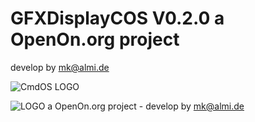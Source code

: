 # GFXDisplayCOS V0.2.0 a OpenOn.org project

develop by mk@almi.de

![CmdOS LOGO](images/GFXDisplayCOS.gif)

![LOGO](images/CmdOS_logo.gif) a OpenOn.org project - develop by mk@almi.de 